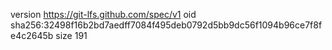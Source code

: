 version https://git-lfs.github.com/spec/v1
oid sha256:32498f16b2bd7aedff7084f495deb0792d5bb9dc56f1094b96ce7f8fe4c2645b
size 191
